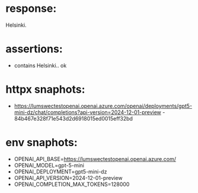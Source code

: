 # response:

Helsinki.

# assertions:

 * contains Helsinki.. ok

# httpx snaphots:

 * https://lumswectestopenai.openai.azure.com/openai/deployments/gpt5-mini-dz/chat/completions?api-version=2024-12-01-preview - 84b467e328f71e543d2d6918015ed0015eff32bd

# env snaphots:

 * OPENAI_API_BASE=https://lumswectestopenai.openai.azure.com/
 * OPENAI_MODEL=gpt-5-mini
 * OPENAI_DEPLOYMENT=gpt5-mini-dz
 * OPENAI_API_VERSION=2024-12-01-preview
 * OPENAI_COMPLETION_MAX_TOKENS=128000

